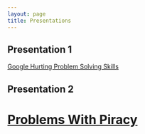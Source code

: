 ```yaml
---
layout: page
title: Presentations
---
```


## Presentation 1

[Google Hurting Problem Solving Skills](https://cdn.rawgit.com/cookc3174/fs102Spring2017-presentation2-cookc3174/ad7d8405/seke2015_panel.html)

## Presentation 2

# [Problems With Piracy](https://rawgit.com/cookc3174/fs102Spring2017-presentation3-cookc3174/master/seke2015_panel.html)
